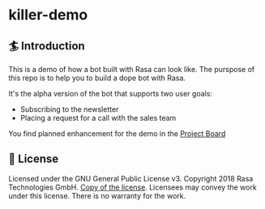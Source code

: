 # killer-demo

## :surfer: Introduction
This is a demo of how a bot built with Rasa can look like. The purspose of this repo is to help you to build a dope bot with Rasa. 

It's the alpha version of the bot that supports two user goals: 
- Subscribing to the newsletter
- Placing a request for a call with the sales team

You find planned enhancement for the demo in the [Project Board](https://github.com/RasaHQ/killer-demo/projects/1)

## :gift: License
Licensed under the GNU General Public License v3. Copyright 2018 Rasa Technologies GmbH. [Copy of the license](LICENSE.txt). Licensees may convey the work under this license. There is no warranty for the work. 


